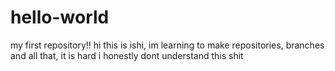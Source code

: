 # hello-world
my first repository!!
hi this is ishi, im learning to make repositories, branches and all that, 
it is hard i honestly dont understand this shit
